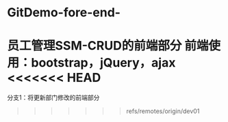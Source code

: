 # GitDemo-fore-end-
员工管理SSM-CRUD的前端部分
前端使用：bootstrap，jQuery，ajax
<<<<<<< HEAD
=======
分支1：将更新部门修改的前端部分
>>>>>>> refs/remotes/origin/dev01
